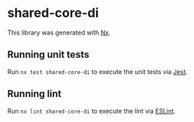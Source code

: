 # shared-core-di

This library was generated with [Nx](https://nx.dev).

## Running unit tests

Run `nx test shared-core-di` to execute the unit tests via [Jest](https://jestjs.io).

## Running lint

Run `nx lint shared-core-di` to execute the lint via [ESLint](https://eslint.org/).
